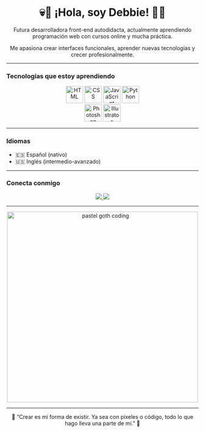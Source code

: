 <h1 align="center">
  💀🌸 ¡Hola, soy Debbie! 🌸💀
</h1>

<p align="center">
  Futura desarrolladora front-end autodidacta, actualmente aprendiendo programación web con cursos online y mucha práctica.
</p>

<p align="center">
  Me apasiona crear interfaces funcionales, aprender nuevas tecnologías y crecer profesionalmente.
</p>

---

### Tecnologías que estoy aprendiendo

<p align="center">
  <img src="https://cdn.jsdelivr.net/gh/devicons/devicon/icons/html5/html5-original.svg" width="45" title="HTML" />
  <img src="https://cdn.jsdelivr.net/gh/devicons/devicon/icons/css3/css3-original.svg" width="45" title="CSS" />
  <img src="https://cdn.jsdelivr.net/gh/devicons/devicon/icons/javascript/javascript-original.svg" width="45" title="JavaScript" />
  <img src="https://cdn.jsdelivr.net/gh/devicons/devicon/icons/Python/Python-original.svg" width="45" title="Python" />
  <br>
  <img src="https://cdn.jsdelivr.net/gh/devicons/devicon/icons/photoshop/photoshop-plain.svg" width="45" title="Photoshop" />
  <img src="https://cdn.jsdelivr.net/gh/devicons/devicon/icons/illustrator/illustrator-plain.svg" width="45" title="Illustrator" />
</p>

---

### Idiomas

- 🇪🇸 Español (nativo)  
- 🇺🇸 Inglés (intermedio-avanzado)  

---

### Conecta conmigo

<p align="center">
  <a href="https://www.linkedin.com/in/TU-LINKEDIN" target="_blank">
    <img src="https://img.shields.io/badge/LinkedIn-%23fbb1d8?style=for-the-badge&logo=linkedin&logoColor=white" />
  </a>
  <a href="mailto:tucorreo@gmail.com">
    <img src="https://img.shields.io/badge/Gmail-%23fbb1d8?style=for-the-badge&logo=gmail&logoColor=white" />
  </a>
</p>

---

<p align="center">
  <img src="https://media.giphy.com/media/TgmiJ4AZ3HSiIqpOj6/giphy.gif" width="500" alt="pastel goth coding" />
</p>

---

<p align="center">
  🖤 “Crear es mi forma de existir. Ya sea con pixeles o código, todo lo que hago lleva una parte de mí.” 🖤
</p>
